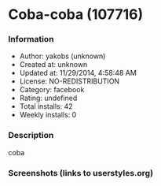 # Coba-coba (107716)

### Information
- Author: yakobs (unknown)
- Created at: unknown
- Updated at: 11/29/2014, 4:58:48 AM
- License: NO-REDISTRIBUTION
- Category: facebook
- Rating: undefined
- Total installs: 42
- Weekly installs: 0


### Description
coba


### Screenshots (links to userstyles.org)



